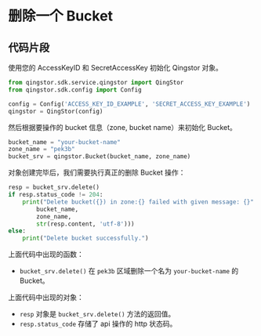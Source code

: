 # 删除一个 Bucket

## 代码片段

使用您的 AccessKeyID 和 SecretAccessKey 初始化 Qingstor 对象。

```python
from qingstor.sdk.service.qingstor import QingStor
from qingstor.sdk.config import Config

config = Config('ACCESS_KEY_ID_EXAMPLE', 'SECRET_ACCESS_KEY_EXAMPLE')
qingstor = QingStor(config)
```

然后根据要操作的 bucket 信息（zone, bucket name）来初始化 Bucket。

```python
bucket_name = "your-bucket-name"
zone_name = "pek3b"
bucket_srv = qingstor.Bucket(bucket_name, zone_name)
```

对象创建完毕后，我们需要执行真正的删除 Bucket 操作：

```python
resp = bucket_srv.delete()
if resp.status_code != 204:
    print("Delete bucket({}) in zone:{} failed with given message: {}".format(
        bucket_name,
        zone_name,
        str(resp.content, 'utf-8')))
else:
    print("Delete bucket successfully.")
```

上面代码中出现的函数：
- `bucket_srv.delete()` 在 `pek3b` 区域删除一个名为 `your-bucket-name` 的 Bucket。

上面代码中出现的对象：
- `resp` 对象是 `bucket_srv.delete()` 方法的返回值。
- `resp.status_code` 存储了 api 操作的 http 状态码。

